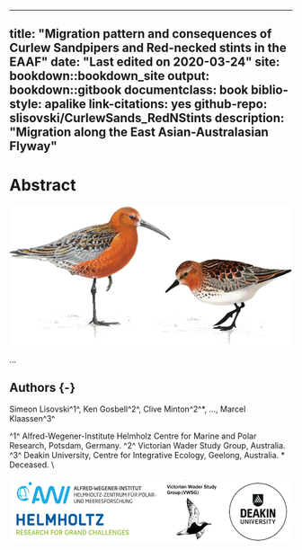 
--- 
title: "Migration pattern and consequences of Curlew Sandpipers and Red-necked stints in the EAAF"
date: "Last edited on 2020-03-24"
site: bookdown::bookdown_site
output: bookdown::gitbook
documentclass: book
biblio-style: apalike
link-citations: yes
github-repo: slisovski/CurlewSands_RedNStints
description: "Migration along the East Asian-Australasian Flyway"
---

# Abstract

<img src="images/Art.png" style="display: block; margin: auto;" />

...

## Authors {-}
Simeon Lisovski^1^, Ken Gosbell^2^, Clive Minton^2^*, ..., Marcel Klaassen^3^

^1^ Alfred-Wegener-Institute Helmholz Centre for Marine and Polar Research, Potsdam, Germany. ^2^ Victorian Wader Study Group, Australia. ^3^ Deakin University, Centre for Integrative Ecology, Geelong, Australia. * Deceased. \


<img src="images/Affiliations.png" style="display: block; margin: auto;" />
